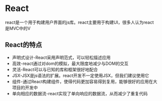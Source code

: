# React

react是一个用于构建用户界面的js库。react主要用于构建UI，很多人认为react是MVC中的V

## React的特点

+ 声明式设计-React采用声明范式，可以轻松描述应用
+ 高效-react通过对dom的模拟，最大限度地减少与DOM的交互
+ 灵活-React可以与已知的库和框架很好地配合
+ JSX-JSX是js语法的扩展。react开发不一定使用JSX，但我们建议使用它
+ 组件-通过React构建组件，使得代码更加容易得到复用，能够很好的应用在大项目的开发中
+ 单向相应的数据流-react实现了单向响应的数据流，从而减少了重复代码